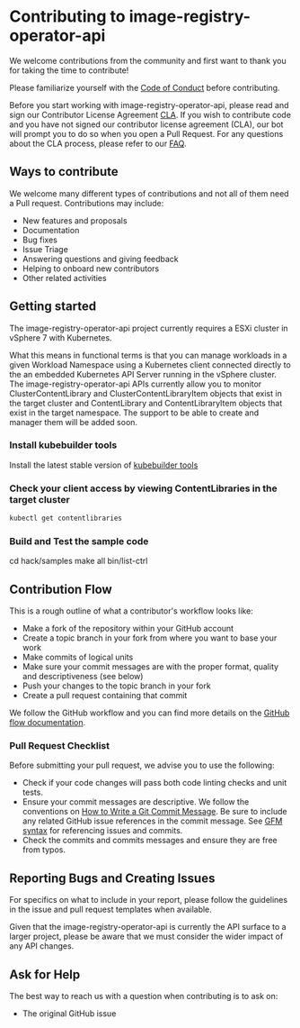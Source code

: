 # Contributing to image-registry-operator-api

We welcome contributions from the community and first
want to thank you for taking the time to contribute!

Please familiarize yourself with the
[Code of Conduct](https://github.com/vmware/.github/blob/main/CODE_OF_CONDUCT.md)
before contributing.

Before you start working with image-registry-operator-api, please read and
sign our Contributor License Agreement [CLA](https://cla.vmware.com/cla/1/preview).
If you wish to contribute code and you have not signed our contributor
license agreement (CLA), our bot will prompt you to do so when you open a Pull Request.
For any questions about the CLA process, please refer to our
[FAQ]([https://cla.vmware.com/faq](https://cla.vmware.com/faq)).

## Ways to contribute

We welcome many different types of contributions and not all of them
need a Pull request. Contributions may include:

* New features and proposals
* Documentation
* Bug fixes
* Issue Triage
* Answering questions and giving feedback
* Helping to onboard new contributors
* Other related activities

## Getting started

The image-registry-operator-api project currently requires a ESXi
cluster in vSphere 7 with Kubernetes.

What this means in functional terms is that you can manage workloads
in a given Workload Namespace using a Kubernetes client connected
directly to the an embedded Kubernetes API Server running in the
vSphere cluster. The image-registry-operator-api APIs currently allow
you to monitor ClusterContentLibrary and ClusterContentLibraryItem
objects that exist in the target cluster and ContentLibrary and
ContentLibraryItem objects that exist in the target namespace. The
support to be able to create and manager them will be added soon.

### Install kubebuilder tools

Install the latest stable version of
[kubebuilder tools](https://storage.googleapis.com/kubebuilder-tools/)

### Check your client access by viewing ContentLibraries in the target cluster

```bash
kubectl get contentlibraries
```

### Build and Test the sample code

cd hack/samples
make all
bin/list-ctrl

## Contribution Flow

This is a rough outline of what a contributor's workflow looks like:

* Make a fork of the repository within your GitHub account
* Create a topic branch in your fork from where you want to base your work
* Make commits of logical units
* Make sure your commit messages are with the proper format,
  quality and descriptiveness (see below)
* Push your changes to the topic branch in your fork
* Create a pull request containing that commit

We follow the GitHub workflow and you can find more details on the
[GitHub flow documentation](https://docs.github.com/en/get-started/quickstart/github-flow).

### Pull Request Checklist

Before submitting your pull request, we advise you to use the following:

* Check if your code changes will pass both code linting checks and unit tests.
* Ensure your commit messages are descriptive. We follow the conventions on
  [How to Write a Git Commit Message](http://chris.beams.io/posts/git-commit/).
  Be sure to include any related GitHub issue references in the commit message.
  See [GFM syntax](https://guides.github.com/features/mastering-markdown/#GitHub-flavored-markdown)
  for referencing issues and commits.
* Check the commits and commits messages and ensure they are free from typos.

## Reporting Bugs and Creating Issues

For specifics on what to include in your report, please follow the guidelines
in the issue and pull request templates when available.

Given that the image-registry-operator-api is currently the API surface to a
larger project, please be aware that we must consider the wider impact of
any API changes.

## Ask for Help

The best way to reach us with a question when contributing is to ask on:

* The original GitHub issue

